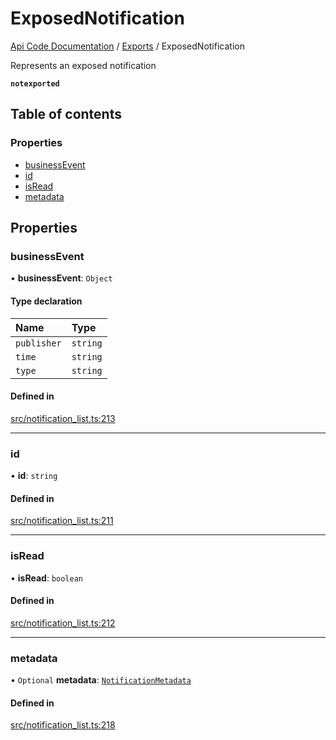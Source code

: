 # ExposedNotification
 
[Api Code Documentation](../README.md) / [Exports](../modules.md) / ExposedNotification

Represents an exposed notification

**`notexported`**

## Table of contents

### Properties

- [businessEvent](ExposedNotification.md#businessevent)
- [id](ExposedNotification.md#id)
- [isRead](ExposedNotification.md#isread)
- [metadata](ExposedNotification.md#metadata)

## Properties

### businessEvent

• **businessEvent**: `Object`

#### Type declaration

| Name | Type |
| :------ | :------ |
| `publisher` | `string` |
| `time` | `string` |
| `type` | `string` |

#### Defined in

[src/notification_list.ts:213](https://github.com/openkfw/TruBudget/blob/f6ee764/api/src/notification_list.ts#L213)

___

### id

• **id**: `string`

#### Defined in

[src/notification_list.ts:211](https://github.com/openkfw/TruBudget/blob/f6ee764/api/src/notification_list.ts#L211)

___

### isRead

• **isRead**: `boolean`

#### Defined in

[src/notification_list.ts:212](https://github.com/openkfw/TruBudget/blob/f6ee764/api/src/notification_list.ts#L212)

___

### metadata

• `Optional` **metadata**: [`NotificationMetadata`](../modules.md#notificationmetadata)

#### Defined in

[src/notification_list.ts:218](https://github.com/openkfw/TruBudget/blob/f6ee764/api/src/notification_list.ts#L218)
